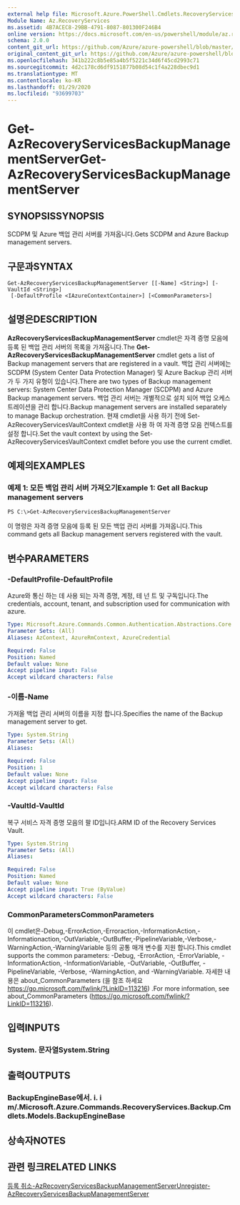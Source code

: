 ```yaml
---
external help file: Microsoft.Azure.PowerShell.Cmdlets.RecoveryServices.Backup.dll-Help.xml
Module Name: Az.RecoveryServices
ms.assetid: 4B7ACEC8-29BB-4791-8087-801300F246B4
online version: https://docs.microsoft.com/en-us/powershell/module/az.recoveryservices/get-azrecoveryservicesbackupmanagementserver
schema: 2.0.0
content_git_url: https://github.com/Azure/azure-powershell/blob/master/src/RecoveryServices/RecoveryServices/help/Get-AzRecoveryServicesBackupManagementServer.md
original_content_git_url: https://github.com/Azure/azure-powershell/blob/master/src/RecoveryServices/RecoveryServices/help/Get-AzRecoveryServicesBackupManagementServer.md
ms.openlocfilehash: 341b222c8b5e85a4b5f5221c34d6f45cd2993c71
ms.sourcegitcommit: 4d2c178cd6df9151877b08d54c1f4a228dbec9d1
ms.translationtype: MT
ms.contentlocale: ko-KR
ms.lasthandoff: 01/29/2020
ms.locfileid: "93699703"
---
```

# <span data-ttu-id="01786-101">Get-AzRecoveryServicesBackupManagementServer</span><span class="sxs-lookup"><span data-stu-id="01786-101">Get-AzRecoveryServicesBackupManagementServer</span></span>

## <span data-ttu-id="01786-102">SYNOPSIS</span><span class="sxs-lookup"><span data-stu-id="01786-102">SYNOPSIS</span></span>
<span data-ttu-id="01786-103">SCDPM 및 Azure 백업 관리 서버를 가져옵니다.</span><span class="sxs-lookup"><span data-stu-id="01786-103">Gets SCDPM and Azure Backup management servers.</span></span>

## <span data-ttu-id="01786-104">구문과</span><span class="sxs-lookup"><span data-stu-id="01786-104">SYNTAX</span></span>

```
Get-AzRecoveryServicesBackupManagementServer [[-Name] <String>] [-VaultId <String>]
 [-DefaultProfile <IAzureContextContainer>] [<CommonParameters>]
```

## <span data-ttu-id="01786-105">설명은</span><span class="sxs-lookup"><span data-stu-id="01786-105">DESCRIPTION</span></span>
<span data-ttu-id="01786-106">**AzRecoveryServicesBackupManagementServer** cmdlet은 자격 증명 모음에 등록 된 백업 관리 서버의 목록을 가져옵니다.</span><span class="sxs-lookup"><span data-stu-id="01786-106">The **Get-AzRecoveryServicesBackupManagementServer** cmdlet gets a list of Backup management servers that are registered in a vault.</span></span>
<span data-ttu-id="01786-107">백업 관리 서버에는 SCDPM (System Center Data Protection Manager) 및 Azure Backup 관리 서버가 두 가지 유형이 있습니다.</span><span class="sxs-lookup"><span data-stu-id="01786-107">There are two types of Backup management servers: System Center Data Protection Manager (SCDPM) and Azure Backup management servers.</span></span>
<span data-ttu-id="01786-108">백업 관리 서버는 개별적으로 설치 되어 백업 오케스트레이션을 관리 합니다.</span><span class="sxs-lookup"><span data-stu-id="01786-108">Backup management servers are installed separately to manage Backup orchestration.</span></span>
<span data-ttu-id="01786-109">현재 cmdlet을 사용 하기 전에 Set-AzRecoveryServicesVaultContext cmdlet을 사용 하 여 자격 증명 모음 컨텍스트를 설정 합니다.</span><span class="sxs-lookup"><span data-stu-id="01786-109">Set the vault context by using the Set-AzRecoveryServicesVaultContext cmdlet before you use the current cmdlet.</span></span>

## <span data-ttu-id="01786-110">예제의</span><span class="sxs-lookup"><span data-stu-id="01786-110">EXAMPLES</span></span>

### <span data-ttu-id="01786-111">예제 1: 모든 백업 관리 서버 가져오기</span><span class="sxs-lookup"><span data-stu-id="01786-111">Example 1: Get all Backup management servers</span></span>
```
PS C:\>Get-AzRecoveryServicesBackupManagementServer
```

<span data-ttu-id="01786-112">이 명령은 자격 증명 모음에 등록 된 모든 백업 관리 서버를 가져옵니다.</span><span class="sxs-lookup"><span data-stu-id="01786-112">This command gets all Backup management servers registered with the vault.</span></span>

## <span data-ttu-id="01786-113">변수</span><span class="sxs-lookup"><span data-stu-id="01786-113">PARAMETERS</span></span>

### <span data-ttu-id="01786-114">-DefaultProfile</span><span class="sxs-lookup"><span data-stu-id="01786-114">-DefaultProfile</span></span>
<span data-ttu-id="01786-115">Azure와 통신 하는 데 사용 되는 자격 증명, 계정, 테 넌 트 및 구독입니다.</span><span class="sxs-lookup"><span data-stu-id="01786-115">The credentials, account, tenant, and subscription used for communication with azure.</span></span>

```yaml
Type: Microsoft.Azure.Commands.Common.Authentication.Abstractions.Core.IAzureContextContainer
Parameter Sets: (All)
Aliases: AzContext, AzureRmContext, AzureCredential

Required: False
Position: Named
Default value: None
Accept pipeline input: False
Accept wildcard characters: False
```

### <span data-ttu-id="01786-116">-이름</span><span class="sxs-lookup"><span data-stu-id="01786-116">-Name</span></span>
<span data-ttu-id="01786-117">가져올 백업 관리 서버의 이름을 지정 합니다.</span><span class="sxs-lookup"><span data-stu-id="01786-117">Specifies the name of the Backup management server to get.</span></span>

```yaml
Type: System.String
Parameter Sets: (All)
Aliases:

Required: False
Position: 1
Default value: None
Accept pipeline input: False
Accept wildcard characters: False
```

### <span data-ttu-id="01786-118">-VaultId</span><span class="sxs-lookup"><span data-stu-id="01786-118">-VaultId</span></span>
<span data-ttu-id="01786-119">복구 서비스 자격 증명 모음의 팔 ID입니다.</span><span class="sxs-lookup"><span data-stu-id="01786-119">ARM ID of the Recovery Services Vault.</span></span>

```yaml
Type: System.String
Parameter Sets: (All)
Aliases:

Required: False
Position: Named
Default value: None
Accept pipeline input: True (ByValue)
Accept wildcard characters: False
```

### <span data-ttu-id="01786-120">CommonParameters</span><span class="sxs-lookup"><span data-stu-id="01786-120">CommonParameters</span></span>
<span data-ttu-id="01786-121">이 cmdlet은-Debug,-ErrorAction,-Erroraction,-InformationAction,-Informationaction,-OutVariable,-OutBuffer,-PipelineVariable,-Verbose,-WarningAction,-WarningVariable 등의 공통 매개 변수를 지원 합니다.</span><span class="sxs-lookup"><span data-stu-id="01786-121">This cmdlet supports the common parameters: -Debug, -ErrorAction, -ErrorVariable, -InformationAction, -InformationVariable, -OutVariable, -OutBuffer, -PipelineVariable, -Verbose, -WarningAction, and -WarningVariable.</span></span> <span data-ttu-id="01786-122">자세한 내용은 about_CommonParameters (을 참조 하세요 https://go.microsoft.com/fwlink/?LinkID=113216) .</span><span class="sxs-lookup"><span data-stu-id="01786-122">For more information, see about_CommonParameters (https://go.microsoft.com/fwlink/?LinkID=113216).</span></span>

## <span data-ttu-id="01786-123">입력</span><span class="sxs-lookup"><span data-stu-id="01786-123">INPUTS</span></span>

### <span data-ttu-id="01786-124">System. 문자열</span><span class="sxs-lookup"><span data-stu-id="01786-124">System.String</span></span>

## <span data-ttu-id="01786-125">출력</span><span class="sxs-lookup"><span data-stu-id="01786-125">OUTPUTS</span></span>

### <span data-ttu-id="01786-126">BackupEngineBase에서. i. i m/.</span><span class="sxs-lookup"><span data-stu-id="01786-126">Microsoft.Azure.Commands.RecoveryServices.Backup.Cmdlets.Models.BackupEngineBase</span></span>

## <span data-ttu-id="01786-127">상속자</span><span class="sxs-lookup"><span data-stu-id="01786-127">NOTES</span></span>

## <span data-ttu-id="01786-128">관련 링크</span><span class="sxs-lookup"><span data-stu-id="01786-128">RELATED LINKS</span></span>

[<span data-ttu-id="01786-129">등록 취소-AzRecoveryServicesBackupManagementServer</span><span class="sxs-lookup"><span data-stu-id="01786-129">Unregister-AzRecoveryServicesBackupManagementServer</span></span>](./Unregister-AzRecoveryServicesBackupManagementServer.md)


